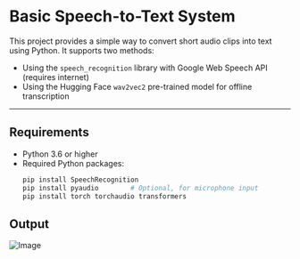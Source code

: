 # Basic Speech-to-Text System

This project provides a simple way to convert short audio clips into text using Python. It supports two methods:

- Using the `speech_recognition` library with Google Web Speech API (requires internet)
- Using the Hugging Face `wav2vec2` pre-trained model for offline transcription

---

## Requirements

- Python 3.6 or higher
- Required Python packages:
  ```bash
  pip install SpeechRecognition
  pip install pyaudio        # Optional, for microphone input
  pip install torch torchaudio transformers

## Output

![Image](https://github.com/user-attachments/assets/15e190f8-67d5-40e0-8391-27c981d8cd3a)

